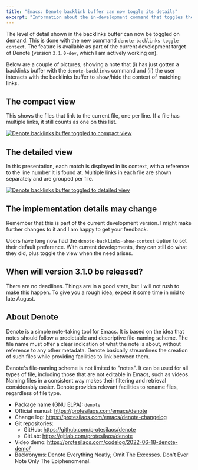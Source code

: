 ```yaml
---
title: "Emacs: Denote backlink buffer can now toggle its details"
excerpt: "Information about the in-development command that toggles the context of matches in the backlinks buffer."
---
```


The level of detail shown in the backlinks buffer can now be toggled
on demand. This is done with the new command
`denote-backlinks-toggle-context`. The feature is available as part of
the current development target of Denote (version `3.1.0-dev`, which I
am actively working on).

Below are a couple of pictures, showing a note that (i) has just
gotten a backlinks buffer with the `denote-backlinks` command and (ii)
the user interacts with the backlinks buffer to show/hide the context
of matching links.

## The compact view

This shows the files that link to the current file, one per line. If a
file has multiple links, it still counts as one on this list.

<a href="{{'/assets/images/attachments/2024-07-25-emacs-denote-backlinks-toggle-compact.png' | absolute_url }}"><img alt="Denote backlinks buffer toggled to compact view" src="{{'/assets/images/attachments/2024-07-25-emacs-denote-backlinks-toggle-compact.png' | absolute_url }}"/></a>

## The detailed view

In this presentation, each match is displayed in its context, with a
reference to the line number it is found at. Multiple links in each
file are shown separately and are grouped per file.

<a href="{{'/assets/images/attachments/2024-07-25-emacs-denote-backlinks-toggle-detailed.png' | absolute_url }}"><img alt="Denote backlinks buffer toggled to detailed view" src="{{'/assets/images/attachments/2024-07-25-emacs-denote-backlinks-toggle-detailed.png' | absolute_url }}"/></a>

## The implementation details may change

Remember that this is part of the current development version. I might
make further changes to it and I am happy to get your feedback.

Users have long now had the `denote-backlinks-show-context` option to
set their default preference. With current developments, they can
still do what they did, plus toggle the view when the need arises.

## When will version 3.1.0 be released?

There are no deadlines. Things are in a good state, but I will not
rush to make this happen. To give you a rough idea, expect it some
time in mid to late August.

## About Denote

Denote is a simple note-taking tool for Emacs.  It is based on the idea
that notes should follow a predictable and descriptive file-naming
scheme.  The file name must offer a clear indication of what the note is
about, without reference to any other metadata.  Denote basically
streamlines the creation of such files while providing facilities to
link between them.

Denote's file-naming scheme is not limited to "notes".  It can be used
for all types of file, including those that are not editable in Emacs,
such as videos.  Naming files in a consistent way makes their
filtering and retrieval considerably easier.  Denote provides relevant
facilities to rename files, regardless of file type.

+ Package name (GNU ELPA): `denote`
+ Official manual: <https://protesilaos.com/emacs/denote>
+ Change log: <https://protesilaos.com/emacs/denote-changelog>
+ Git repositories:
  + GitHub: <https://github.com/protesilaos/denote>
  + GitLab: <https://gitlab.com/protesilaos/denote>
+ Video demo: <https://protesilaos.com/codelog/2022-06-18-denote-demo/>
+ Backronyms: Denote Everything Neatly; Omit The Excesses.  Don't Ever
  Note Only The Epiphenomenal.
